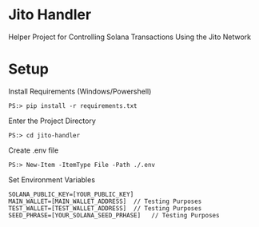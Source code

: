 # Jito Handler
Helper Project for Controlling Solana Transactions Using the Jito Network


# Setup

Install Requirements (Windows/Powershell)
```commandline
PS:> pip install -r requirements.txt
```

Enter the Project Directory
```commandline
PS:> cd jito-handler
```

Create .env file
```commandline
PS:> New-Item -ItemType File -Path ./.env
```

Set Environment Variables
```commandline
SOLANA_PUBLIC_KEY=[YOUR_PUBLIC_KEY]
MAIN_WALLET=[MAIN_WALLET_ADDRESS]  // Testing Purposes
TEST_WALLET=[TEST_WALLET_ADDRESS]  // Testing Purposes
SEED_PHRASE=[YOUR_SOLANA_SEED_PRHASE]   // Testing Purposes
```


